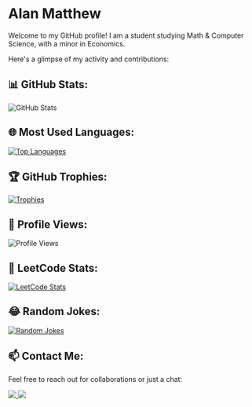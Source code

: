 # Alan Matthew

Welcome to my GitHub profile! I am a student studying Math & Computer Science, with a minor in Economics.

Here's a glimpse of my activity and contributions:

## 📊 GitHub Stats:

![GitHub Stats](https://myreadme.vercel.app/api/embed/yokurang?panels=userstatistics,toprepositories,toplanguages,commitgraph)

## 🌐 Most Used Languages:

[![Top Languages](https://github-readme-stats.vercel.app/api/top-langs/?username=yokurang&layout=compact&theme=vue)](https://github.com/yokurang)

## 🏆 GitHub Trophies:

[![Trophies](https://github-profile-trophy.vercel.app/?username=yokurang&theme=flat)](https://github.com/yokurang)

## 👀 Profile Views:

![Profile Views](https://komarev.com/ghpvc/?username=yokurang&color=brightgreen)

## 🧩 LeetCode Stats:

[![LeetCode Stats](https://leetcode-stats-six.vercel.app/api?username=yokurang)](https://github.com/yokurang/github-readme)

## 😂 Random Jokes:

<a href="https://readme-jokes.vercel.app">
   <img align="center" src="https://readme-jokes.vercel.app/api" alt="Random Jokes">
</a>

## 📫 Contact Me:

Feel free to reach out for collaborations or just a chat:

<a href="mailto:yokurang@gmail.com">
   <img src="https://img.shields.io/badge/Email-yokurang%40gmail.com-blue?style=flat-square&logo=gmail">
</a>

<a href="mailto:alan.matthew.yk@gmail.com">
   <img src="https://img.shields.io/badge/Email-alan.matthew.yk%40gmail.com-blue?style=flat-square&logo=gmail">
</a>
